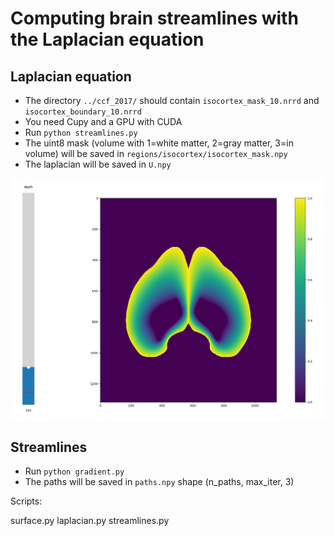 # Computing brain streamlines with the Laplacian equation

## Laplacian equation

* The directory `../ccf_2017/` should contain `isocortex_mask_10.nrrd` and `isocortex_boundary_10.nrrd`
* You need Cupy and a GPU with CUDA
* Run `python streamlines.py`
* The uint8 mask (volume with 1=white matter, 2=gray matter, 3=in volume) will be saved in `regions/isocortex/isocortex_mask.npy`
* The laplacian will be saved in `U.npy`

![](screenshot.png)

## Streamlines

* Run `python gradient.py`
* The paths will be saved in `paths.npy` shape (n_paths, max_iter, 3)

Scripts:

surface.py
laplacian.py
streamlines.py

